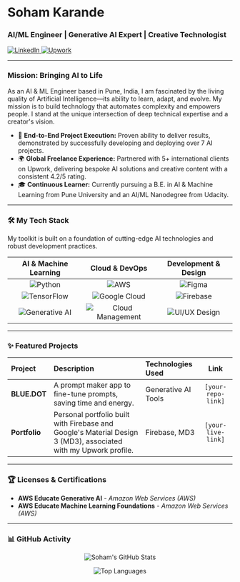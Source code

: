# Soham Karande

### AI/ML Engineer | Generative AI Expert | Creative Technologist

<p align="left">
  <a href="https://www.linkedin.com/in/[your-linkedin-profile]" target="_blank">
    <img alt="LinkedIn" src="https://img.shields.io/badge/LinkedIn-Profile-blue?style=for-the-badge&logo=linkedin">
  </a>
  <a href="https://www.upwork.com/freelancers/[your-upwork-profile]" target="_blank">
    <img alt="Upwork" src="https://img.shields.io/badge/Upwork-Freelancer-green?style=for-the-badge&logo=upwork">
  </a>
</p>

---

### Mission: Bringing AI to Life

As an AI & ML Engineer based in Pune, India, I am fascinated by the living quality of Artificial Intelligence—its ability to learn, adapt, and evolve. My mission is to build technology that automates complexity and empowers people. I stand at the unique intersection of deep technical expertise and a creator's vision.

- 🚀 **End-to-End Project Execution:** Proven ability to deliver results, demonstrated by successfully developing and deploying over 7 AI projects.
- 🌍 **Global Freelance Experience:** Partnered with 5+ international clients on Upwork, delivering bespoke AI solutions and creative content with a consistent 4.2/5 rating.
- 🎓 **Continuous Learner:** Currently pursuing a B.E. in AI & Machine Learning from Pune University and an AI/ML Nanodegree from Udacity.

---

### 🛠️ My Tech Stack

My toolkit is built on a foundation of cutting-edge AI technologies and robust development practices.

| **AI & Machine Learning** | **Cloud & DevOps** | **Development & Design** |
| :---: | :---: | :---: |
| ![Python](https://img.shields.io/badge/Python-3776AB?style=for-the-badge&logo=python&logoColor=white) | ![AWS](https://img.shields.io/badge/AWS-232F3E?style=for-the-badge&logo=amazon-aws&logoColor=white) | ![Figma](https://img.shields.io/badge/Figma-F24E1E?style=for-the-badge&logo=figma&logoColor=white) |
| ![TensorFlow](https://img.shields.io/badge/TensorFlow-FF6F00?style=for-the-badge&logo=tensorflow&logoColor=white) | ![Google Cloud](https://img.shields.io/badge/Google_Cloud-4285F4?style=for-the-badge&logo=google-cloud&logoColor=white) | ![Firebase](https://img.shields.io/badge/Firebase-FFCA28?style=for-the-badge&logo=firebase&logoColor=black) |
| ![Generative AI](https://img.shields.io/badge/Generative_AI_(LLM/RAG)-8A2BE2?style=for-the-badge) | ![Cloud Management](https://img.shields.io/badge/Cloud_Management-007ACC?style=for-the-badge) | ![UI/UX Design](https://img.shields.io/badge/UI/UX_Design-FF7B00?style=for-the-badge) |

---

### ✨ Featured Projects

| Project | Description | Technologies Used | Link |
| :--- | :--- | :--- | :---: |
| **BLUE.DOT** | A prompt maker app to fine-tune prompts, saving time and energy. | Generative AI Tools | `[your-repo-link]` |
| **Portfolio** | Personal portfolio built with Firebase and Google's Material Design 3 (MD3), associated with my Upwork profile. | Firebase, MD3 | `[your-live-link]` |

---

### 🏆 Licenses & Certifications

-   **AWS Educate Generative AI** - *Amazon Web Services (AWS)*
-   **AWS Educate Machine Learning Foundations** - *Amazon Web Services (AWS)*

---

### 📊 GitHub Activity

<p align="center">
  <img src="https://github-readme-stats.vercel.app/api?username=[your-username]&show_icons=true&theme=radical&rank_icon=github" alt="Soham's GitHub Stats"/>
</p>
<p align="center">
  <img src="https://github-readme-stats.vercel.app/api/top-langs/?username=[your-username]&layout=compact&theme=radical" alt="Top Languages"/>
</p>
